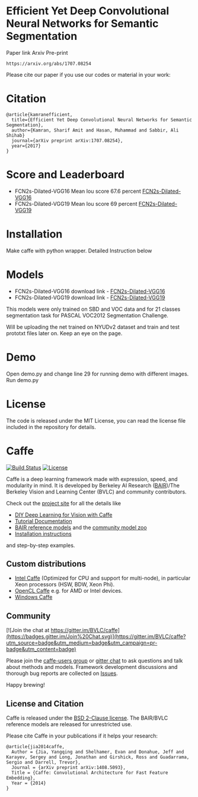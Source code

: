 
# Efficient Yet Deep Convolutional Neural Networks for Semantic Segmentation
Paper link 
Arxiv Pre-print
```
https://arxiv.org/abs/1707.08254
```

Please cite our paper if you use our codes or material in your work: 

# Citation 
```
@article{kamranefficient,
  title={Efficient Yet Deep Convolutional Neural Networks for Semantic Segmentation},
  author={Kamran, Sharif Amit and Hasan, Muhammad and Sabbir, Ali Shihab}
  journal={arXiv preprint arXiv:1707.08254},
  year={2017}
}
```
# Score and Leaderboard
- FCN2s-Dilated-VGG16 Mean Iou score 67.6 percent [FCN2s-Dilated-VGG16](http://host.robots.ox.ac.uk:8080/leaderboard/displaylb.php?cls=mean&challengeid=11&compid=6&submid=12146#KEY_FCN-2s_Dilated_VGG16)
- FCN2s-Dilated-VGG19 Mean Iou score 69 percent [FCN2s-Dilated-VGG19](http://host.robots.ox.ac.uk:8080/leaderboard/displaylb.php?cls=mean&challengeid=11&compid=6&submid=12146#KEY_FCN-2s_Dilated_VGG19)

# Installation
Make caffe with python wrapper. Detailed Instruction below

# Models

- FCN2s-Dilated-VGG16 download link - [FCN2s-Dilated-VGG16](https://drive.google.com/drive/folders/0ByGwXEdDYIN3SW55R3NZUVg0NHc?usp=sharing)
- FCN2s-Dilated-VGG19 download link - [FCN2s-Dilated-VGG19](https://drive.google.com/drive/folders/0ByGwXEdDYIN3SW55R3NZUVg0NHc?usp=sharing)

This models were only trained on SBD and VOC data and for 21 classes segmentation task for PASCAL VOC2012 Segmentation Challenge. 

Will be uploading the net trained on NYUDv2 dataset and train and test prototxt files later on. Keep an eye on the page.
# Demo
Open demo.py and change line 29 for running demo with different images.
Run demo.py

# License
The code is released under the MIT License, you can read the license file included in the repository for details.

# Caffe

[![Build Status](https://travis-ci.org/BVLC/caffe.svg?branch=master)](https://travis-ci.org/BVLC/caffe)
[![License](https://img.shields.io/badge/license-BSD-blue.svg)](LICENSE)

Caffe is a deep learning framework made with expression, speed, and modularity in mind.
It is developed by Berkeley AI Research ([BAIR](http://bair.berkeley.edu))/The Berkeley Vision and Learning Center (BVLC) and community contributors.

Check out the [project site](http://caffe.berkeleyvision.org) for all the details like

- [DIY Deep Learning for Vision with Caffe](https://docs.google.com/presentation/d/1UeKXVgRvvxg9OUdh_UiC5G71UMscNPlvArsWER41PsU/edit#slide=id.p)
- [Tutorial Documentation](http://caffe.berkeleyvision.org/tutorial/)
- [BAIR reference models](http://caffe.berkeleyvision.org/model_zoo.html) and the [community model zoo](https://github.com/BVLC/caffe/wiki/Model-Zoo)
- [Installation instructions](http://caffe.berkeleyvision.org/installation.html)

and step-by-step examples.

## Custom distributions

 - [Intel Caffe](https://github.com/BVLC/caffe/tree/intel) (Optimized for CPU and support for multi-node), in particular Xeon processors (HSW, BDW, Xeon Phi).
- [OpenCL Caffe](https://github.com/BVLC/caffe/tree/opencl) e.g. for AMD or Intel devices.
- [Windows Caffe](https://github.com/BVLC/caffe/tree/windows)

## Community

[![Join the chat at https://gitter.im/BVLC/caffe](https://badges.gitter.im/Join%20Chat.svg)](https://gitter.im/BVLC/caffe?utm_source=badge&utm_medium=badge&utm_campaign=pr-badge&utm_content=badge)

Please join the [caffe-users group](https://groups.google.com/forum/#!forum/caffe-users) or [gitter chat](https://gitter.im/BVLC/caffe) to ask questions and talk about methods and models.
Framework development discussions and thorough bug reports are collected on [Issues](https://github.com/BVLC/caffe/issues).

Happy brewing!

## License and Citation

Caffe is released under the [BSD 2-Clause license](https://github.com/BVLC/caffe/blob/master/LICENSE).
The BAIR/BVLC reference models are released for unrestricted use.

Please cite Caffe in your publications if it helps your research:

    @article{jia2014caffe,
      Author = {Jia, Yangqing and Shelhamer, Evan and Donahue, Jeff and Karayev, Sergey and Long, Jonathan and Girshick, Ross and Guadarrama, Sergio and Darrell, Trevor},
      Journal = {arXiv preprint arXiv:1408.5093},
      Title = {Caffe: Convolutional Architecture for Fast Feature Embedding},
      Year = {2014}
    }




